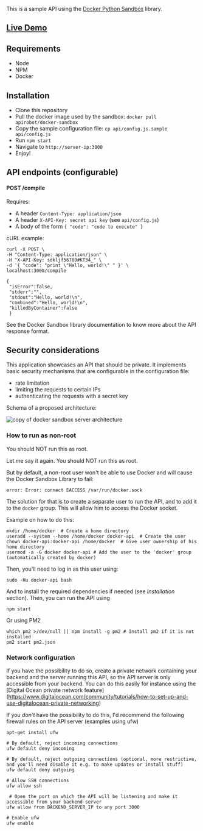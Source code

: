 This is a sample API using the [Docker Python Sandbox](https://github.com/christophetd/docker-python-sandbox) library.

## [Live Demo](http://ec2-52-50-28-71.eu-west-1.compute.amazonaws.com:3000/)

## Requirements

- Node
- NPM
- Docker

## Installation

- Clone this repository
- Pull the docker image used by the sandbox: `docker pull apirobot/docker-sandbox`
- Copy the sample configuration file: `cp api/config.js.sample api/config.js`
- Run `npm start`
- Navigate to `http://server-ip:3000`
- Enjoy!

## API endpoints (configurable)

#### POST /compile

Requires:
- A header `Content-Type: application/json`
- A header `X-API-Key: secret api key` (see `api/config.js`)
- A body of the form `{ "code": "code to execute" }`


cURL example:

```
curl -X POST \
-H "Content-Type: application/json" \
-H "X-API-Key: sdkljf56789#KT34_" \
-d '{ "code": "print \"Hello, world!\" " }' \
localhost:3000/compile

{
 "isError":false,
 "stderr":"",
 "stdout":"Hello, world!\n",
 "combined":"Hello, world!\n",
 "killedByContainer":false
 }
```

See the Docker Sandbox library documentation to know more about the API response format.

## Security considerations

This application showcases an API that should be private. It implements basic security mechanisms that are configurable in the configuration file:

- rate limitation
- limiting the requests to certain IPs
- authenticating the requests with a secret key

Schema of a proposed architecture:

![copy of docker sandbox server architecture](https://cloud.githubusercontent.com/assets/136675/18363217/da80a65c-7611-11e6-90af-7dfb98f70e71.png)

### How to run as non-root

You should NOT run this as root.

Let me say it again. You should NOT run this as root.

But by default, a non-root user won't be able to use Docker and will cause the Docker Sandbox Library to fail:

```
error: Error: connect EACCESS /var/run/docker.sock
```

The solution for that is to create a separate user to run the API, and to add it to the `docker` group. This will allow him to access the Docker socket.

Example on how to do this:
```
mkdir /home/docker  # Create a home directory
useradd --system --home /home/docker docker-api  # Create the user
chown docker-api:docker-api /home/docker  # Give user ownership of his home directory
usermod -a -G docker docker-api # Add the user to the 'docker' group (automatically created by docker)
```

Then, you'll need to log in as this user using:

```
sudo -Hu docker-api bash
```

And to install the required dependencies if needed (see _Installation_ section). Then, you can run the API using

```
npm start
```

Or using PM2

```
which pm2 >/dev/null || npm install -g pm2 # Install pm2 if it is not installed
pm2 start pm2.json
```

### Network configuration

If you have the possibility to do so, create a private network containing your backend and the server running this API, so the API server is only accessible from your backend. You can do this easily for instance using the [Digital Ocean private network feature] (https://www.digitalocean.com/community/tutorials/how-to-set-up-and-use-digitalocean-private-networking)

If you _don't_ have the possibility to do this, I'd recommend the following firewall rules on the API server (examples using ufw)

```
apt-get install ufw

# By default, reject incoming connections
ufw default deny incoming

# By default, reject outgoing connections (optional, more restrictive, and you'll need disable it e.g. to make updates or install stuff)
ufw default deny outgoing

# Allow SSH connections
ufw allow ssh

 # Open the port on which the API will be listening and make it accessible from your backend server
ufw allow from BACKEND_SERVER_IP to any port 3000

# Enable ufw
ufw enable
```
